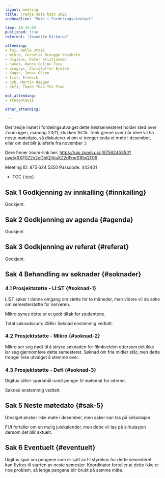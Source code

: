 ```yaml
---
layout: meeting
title: Tredje møte høst 2020
subheadline: "Møte i Fordelingsutvalget"

time: 16:15:00
published: true
referent: "Jeanette Kirkerud"

attending:
- fui, Vetle Utvik
- mikro, Cornelia Drougge Vassbotn
- digitus, Peter Kristiansen
- navet, Hanne Celine Foss
- progsys, Christoffer Bjelke
- dagen, Jonas Olsen
- list, Fredrik
- cyb, Martin Heggem
- defi, Thanh Thao Thi Tran

not_attending:
- studentavis

other_attending:

---
```


Det tredje møtet i fordelingsutvalget dette høstsemesteret holder sted over Zoom igjen, mandag 23/11, klokken 16:15.
Tenk gjerne over når dere vil ha neste møtedato, så diskuterer vi om vi trenger enda et møte i desember,
eller om det blir juleferie fra november :)

Dere finner zoom-link her:
https://uio.zoom.us/j/8756245350?pwd=RXF0Z2x2eGhlQlViaXZ2dFpqS1RoQT09

Meeting ID: 875 624 5350
Passcode: 442401


* TOC
{:toc}

## Sak 1 Godkjenning av innkalling {#innkalling}

Godkjent.

## Sak 2 Godkjenning av agenda {#agenda}

Godkjent.

## Sak 3 Godkjenning av referat {#referat}

Godkjent.

## Sak 4 Behandling av søknader {#soknader}

### 4.1 Prosjektstøtte - LI:ST {#soknad-1}

LIST søker i denne omgang om støtte for to måneder, men videre vil de søke om semesterstøtte for serveren.  

Mikro synes dette er et godt tiltak for studentene.

Total søknadssum: 286kr
Søknad enstemmig vedtatt.

### 4.2 Prosjektstøtte - Mikro {#soknad-2}

Mikro ser seg nødt til å stryke søknaden for filmkvelden ettersom det ikke lar seg gjennomføre dette semesteret. Søknad om frie midler står, men dette trenger ikke utvalget å stemme over.

### 4.3 Prosjektstøtte - Defi {#soknad-3}

Digitus stiller spørsmål rundt penger til møtemat for interne.

Søknad enstemmig vedtatt.

## Sak 5 Neste møtedato {#sak-5}

Utvalget ønsker ikke møte i desember, men saker kan tas på sirkulasjon.

FUI forteller om en mulig julekalender, men dette vil tas på sirkulasjon dersom det blir aktuelt.

## Sak 6 Eventuelt {#eventuelt}

Digitus spør om pengene som er satt av til styrekos for dette semesteret kan flyttes til starten av neste semester. Koordinator forteller at dette ikke er noe problem, så lenge pengene blir brukt på samme måte.
